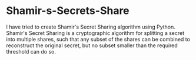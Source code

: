 # Shamir-s-Secrets-Share
I have tried to create Shamir's Secret Sharing algorithm using Python. Shamir's Secret Sharing is a cryptographic algorithm for splitting a secret into multiple shares, such that any subset of the shares can be combined to reconstruct the original secret, but no subset smaller than the required threshold can do so. 
